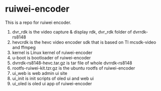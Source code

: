 # ruiwei-encoder
This is a repo for ruiwei encoder.

1. dvr_rdk is the video capture & display rdk, dvr_rdk folder of dvrrdk-rs8148
2. hevcrdk is the hevc video encoder sdk that is based on TI mcsdk-video and ffmpeg
3. kernel is Linux kernel of ruiwei-encoder
4. u-boot is bootloader of ruiwei-encoder
5. dvrrdk-rs8148-hevc.tar.gz is tar file of whole dvrrdk-rs8148 
6. rootfs-ruiwei-kit.tzr.gz is the ubuntu rootfs of ruiwei-encoder
7. ui_web is web admin ui site
8. ui_init is init scripts of oled ui and web ui
9. ui_oled is oled ui app of ruiwei-encoder